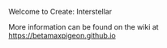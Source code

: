 Welcome to Create: Interstellar

More information can be found on the wiki at
https://betamaxpigeon.github.io
